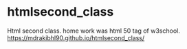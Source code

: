# htmlsecond_class
Html second class. home work was html 50 tag of w3school.
https://mdrakibhl90.github.io/htmlsecond_class/

